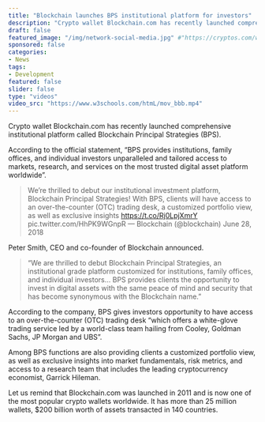 ```yaml
---
title: "Blockchain launches BPS institutional platform for investors"
description: "Crypto wallet Blockchain.com has recently launched comprehensive institutional platform called Blockchain Principal Strategies (BPS)."
draft: false
featured_image: "/img/network-social-media.jpg" #"https://cryptos.com/wp-content/uploads/2018/06/21314506_1652634211435819_8311754815884399657_n-910x420.jpg"
sponsored: false
categories:
- News
tags:
- Development
featured: false
slider: false
type: "videos"
video_src: "https://www.w3schools.com/htmL/mov_bbb.mp4"
---
```

Crypto wallet Blockchain.com has recently launched comprehensive institutional platform called Blockchain Principal Strategies (BPS).

According to the official statement, “BPS provides institutions, family offices, and individual investors unparalleled and tailored access to markets, research, and services on the most trusted digital asset platform worldwide”.

>We’re thrilled to debut our institutional investment platform, Blockchain Principal Strategies! With BPS, clients will have access to an over-the-counter (OTC) trading desk, a customized portfolio view, as well as exclusive insights https://t.co/Rj0LpjXmrY pic.twitter.com/HhPK9WGnpR
— Blockchain (@blockchain) June 28, 2018

Peter Smith, CEO and co-founder of Blockchain announced.

>“We are thrilled to debut Blockchain Principal Strategies, an institutional grade platform customized for institutions, family offices, and individual investors… BPS provides clients the opportunity to invest in digital assets with the same peace of mind and security that has become synonymous with the Blockchain name.”

According to the company, BPS gives investors opportunity to have access to an over-the-counter (OTC) trading desk “which offers a white-glove trading service led by a world-class team hailing from Cooley, Goldman Sachs, JP Morgan and UBS”.

Among BPS functions are also providing clients a customized portfolio view, as well as exclusive insights into market fundamentals, risk metrics, and access to a research team that includes the leading cryptocurrency economist, Garrick Hileman.

Let us remind that Blockchain.com was launched in 2011 and is now one of the most popular crypto wallets worldwide. It has more than 25 million wallets, $200 billion worth of assets transacted in 140 countries.
